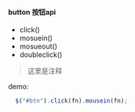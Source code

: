#### button 按钮api

 + click()
 + mosuein()
 + mosueout()
 + doubleclick()
 
> 这里是注释

demo:
```javascript
  $("#btn").click(fn).mousein(fn);
  
```